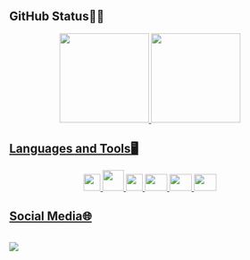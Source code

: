 ## GitHub Status👨‍💻
<div align="center">
  <a href="https://github.com/yellowisk">
  <img height="160em" src="https://github-readme-stats.vercel.app/api?username=yellowisk&show_icons=true&theme=yeblu&include_all_commits=true&count_private=true"/>
  <img height="160em" src="https://github-readme-stats.vercel.app/api/top-langs/?username=yellowisk&layout=compact&langs_count=7&theme=yeblu"/>
</div>
  
## Languages and Tools🖥
<div style="display: inline_block" align="center">
    <img height="30" src="https://cdn.jsdelivr.net/gh/devicons/devicon/icons/html5/html5-original.svg"/>
    <img height="37.5" src="https://cdn.jsdelivr.net/gh/devicons/devicon/icons/css3/css3-original-wordmark.svg"/>
    <img height="30" src="https://cdn.jsdelivr.net/gh/devicons/devicon/icons/javascript/javascript-original.svg"/>
    <img height="30" width="40" src="https://cdn.jsdelivr.net/gh/devicons/devicon/icons/mysql/mysql-original.svg"/>
    <img height="30" width="40" src="https://cdn.jsdelivr.net/gh/devicons/devicon/icons/php/php-original.svg"/>
    <img height="30" width="40" src="https://cdn.jsdelivr.net/gh/devicons/devicon/icons/java/java-original.svg"/>
</div>

## Social Media🌐
<div style="display: inline_block"><br>
  <a href="https://www.instagram.com/yellowisk/"><img align="center" src="https://img.shields.io/badge/Instagram-E4405F?style=for-the-badge&logo=instagram&logoColor=white"></a>
</div>
